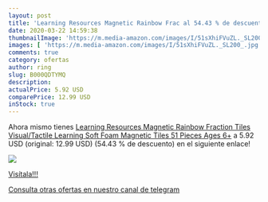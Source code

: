 ```yaml
---
layout: post
title: 'Learning Resources Magnetic Rainbow Frac al 54.43 % de descuento'
date: 2020-03-22 14:59:38
thumbnailImage: 'https://m.media-amazon.com/images/I/51sXhiFVuZL._SL200_.jpg'
images: [ 'https://m.media-amazon.com/images/I/51sXhiFVuZL._SL200_.jpg' ]
comments: true
category: ofertas
author: ring
slug: B000QDTYMQ
description:
actualPrice: 5.92 USD
comparePrice: 12.99 USD
inStock: true
---
```


Ahora mismo tienes [Learning Resources Magnetic Rainbow Fraction Tiles  Visual/Tactile Learning  Soft Foam Magnetic Tiles  51 Pieces  Ages 6+](https://www.amazon.com/dp/B000QDTYMQ/?tag=redken08-20) a 5.92 USD (original: 12.99 USD) (54.43 %  de descuento) en el siguiente enlace!

[![](https://m.media-amazon.com/images/I/51sXhiFVuZL._SL200_.jpg)](https://www.amazon.com/dp/B000QDTYMQ/?tag=redken08-20)

[Visítala!!!](https://www.amazon.com/dp/B000QDTYMQ/?tag=redken08-20)

[Consulta otras ofertas en nuestro canal de telegram](https://t.me/s/ofertas25)
